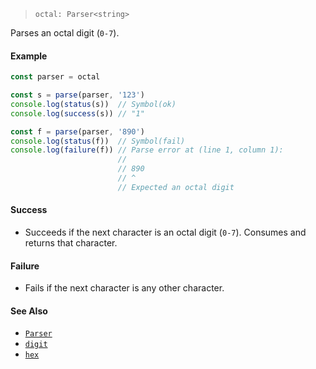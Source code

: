 <!--
 Copyright (c) 2020 Thomas J. Otterson
 
 This software is released under the MIT License.
 https://opensource.org/licenses/MIT
-->

> `octal: Parser<string>`

Parses an octal digit (`0-7`).

#### Example

```javascript
const parser = octal

const s = parse(parser, '123')
console.log(status(s))  // Symbol(ok)
console.log(success(s)) // "1"

const f = parse(parser, '890')
console.log(status(f))  // Symbol(fail)
console.log(failure(f)) // Parse error at (line 1, column 1):
                        //
                        // 890
                        // ^
                        // Expected an octal digit
```

#### Success

* Succeeds if the next character is an octal digit (`0-7`). Consumes and returns that character.

#### Failure

* Fails if the next character is any other character.

#### See Also

* [`Parser`](../types/parser.md)
* [`digit`](digit.md)
* [`hex`](hex.md)